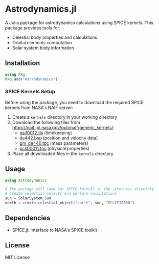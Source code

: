 # Astrodynamics.jl

A Julia package for astrodynamics calculations using SPICE kernels. This package provides tools for:
- Celestial body properties and calculations
- Orbital elements computation
- Solar system body information

## Installation

```julia
using Pkg
Pkg.add("Astrodynamics")
```

### SPICE Kernels Setup
Before using the package, you need to download the required SPICE kernels from NASA's NAIF server:

1. Create a `kernels` directory in your working directory
2. Download the following files from https://naif.jpl.nasa.gov/pub/naif/generic_kernels/:
   - [naif0012.tls](https://naif.jpl.nasa.gov/pub/naif/generic_kernels/lsk/naif0012.tls) (timekeeping)
   - [de442.bsp](https://naif.jpl.nasa.gov/pub/naif/generic_kernels/spk/planets/de442.bsp) (position and velocity data)
   - [gm_de440.tpc](https://naif.jpl.nasa.gov/pub/naif/generic_kernels/pck/gm_de440.tpc) (mass parameters)
   - [pck00011.tpc](https://naif.jpl.nasa.gov/pub/naif/generic_kernels/pck/pck00011.tpc) (physical properties)
3. Place all downloaded files in the `kernels` directory

## Usage

```julia
using Astrodynamics

# The package will look for SPICE kernels in the ./kernels directory
# Create celestial objects and perform calculations
sun = SolarSystem_Sun
earth = create_celestial_object("earth", sun, "ECLIPJ2000")
```

## Dependencies
- SPICE.jl: Interface to NASA's SPICE toolkit

## License
MIT License 